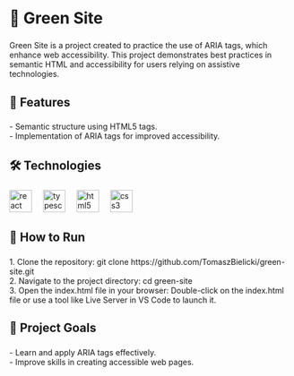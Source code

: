 <h1 align="left">🌿 Green Site</h1>

###

<p align="left">Green Site is a project created to practice the use of ARIA tags, which enhance web accessibility. This project demonstrates best practices in semantic HTML and accessibility for users relying on assistive technologies.</p>

###

<h2 align="left">🚀 Features</h2>

###

<p align="left">- Semantic structure using HTML5 tags.<br>- Implementation of ARIA tags for improved accessibility.</p>

###

<h2 align="left">🛠️ Technologies</h2>

###

<div align="left">
  <img src="https://cdn.jsdelivr.net/gh/devicons/devicon/icons/react/react-original.svg" height="40" alt="react logo"  />
  <img width="12" />
  <img src="https://cdn.jsdelivr.net/gh/devicons/devicon/icons/typescript/typescript-original.svg" height="40" alt="typescript logo"  />
  <img width="12" />
  <img src="https://cdn.jsdelivr.net/gh/devicons/devicon/icons/html5/html5-original.svg" height="40" alt="html5 logo"  />
  <img width="12" />
  <img src="https://cdn.jsdelivr.net/gh/devicons/devicon/icons/css3/css3-original.svg" height="40" alt="css3 logo"  />
</div>

###

<h2 align="left">📖 How to Run</h2>

###

<p align="left">1. Clone the repository: git clone https://github.com/TomaszBielicki/green-site.git<br>2. Navigate to the project directory: cd green-site<br>3. Open the index.html file in your browser: Double-click on the index.html file or use a tool like Live Server in VS Code to launch it.</p>

###

<h2 align="left">🌟 Project Goals</h2>

###

<p align="left">- Learn and apply ARIA tags effectively.<br>- Improve skills in creating accessible web pages.</p>

###

